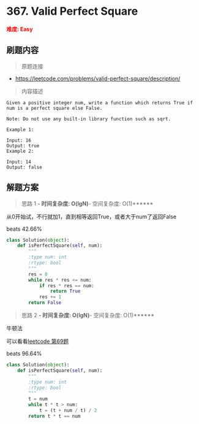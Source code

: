 # 367. Valid Perfect Square

**<font color=red>难度: Easy</font>**

## 刷题内容

> 原题连接

* https://leetcode.com/problems/valid-perfect-square/description/

> 内容描述

```
Given a positive integer num, write a function which returns True if num is a perfect square else False.

Note: Do not use any built-in library function such as sqrt.

Example 1:

Input: 16
Output: true
Example 2:

Input: 14
Output: false
```

## 解题方案

> 思路 1
******- 时间复杂度: O(lgN)******- 空间复杂度: O(1)******

从0开始试，不行就加1，直到相等返回True，或者大于num了返回False

beats 42.66%

```python
class Solution(object):
    def isPerfectSquare(self, num):
        """
        :type num: int
        :rtype: bool
        """
        res = 0
        while res * res <= num:
            if res * res == num:
                return True
            res += 1
        return False              
```


> 思路 2
******- 时间复杂度: O(lgN)******- 空间复杂度: O(1)******

牛顿法

可以看看[leetcode 第69题](https://github.com/apachecn/awesome-algorithm/blob/master/docs/Leetcode_Solutions/Python/069._sqrt(x).md)

beats 96.64%

```python
class Solution(object):
    def isPerfectSquare(self, num):
        """
        :type num: int
        :rtype: bool
        """
        t = num
        while t * t > num:
            t = (t + num / t) / 2
        return t * t == num
```
